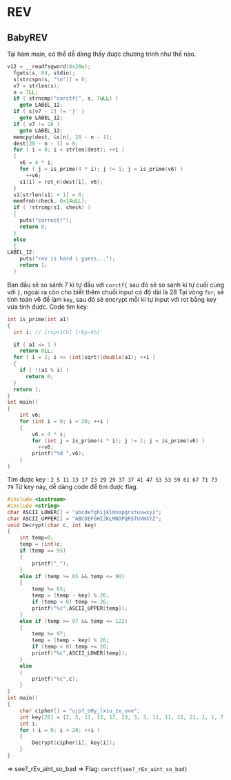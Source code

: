 # REV

## BabyREV
Tại hàm main, có thể dễ dàng thấy được chương trình như thế nào.
```c
v12 = __readfsqword(0x28u);
  fgets(s, 64, stdin);
  s[strcspn(s, "\n")] = 0;
  v7 = strlen(s);
  n = 7LL;
  if ( strncmp("corctf{", s, 7uLL) )
    goto LABEL_12;
  if ( s[v7 - 1] != '}' )
    goto LABEL_12;
  if ( v7 != 28 )
    goto LABEL_12;
  memcpy(dest, &s[n], 28 - n - 1);
  dest[28 - n - 1] = 0;
  for ( i = 0; i < strlen(dest); ++i )
  {
    v6 = 4 * i;
    for ( j = is_prime(4 * i); j != 1; j = is_prime(v6) )
      ++v6;
    s1[i] = rot_n(dest[i], v6);
  }
  s1[strlen(s1) + 1] = 0;
  memfrob(check, 0x14uLL);
  if ( !strcmp(s1, check) )
  {
    puts("correct!");
    return 0;
  }
  else
  {
LABEL_12:
    puts("rev is hard i guess...");
    return 1;
  }
```
Ban đầu sẽ so sánh 7 kí tự đầu với `corctf{` sau đó sẽ so sánh kí tự cuối cùng với `}`, ngoài ra còn cho biết thêm chuỗi input có độ dài là 28
Tại vòng `for`, sẽ tính toán v6 để làm `key`, sau đó sẽ encrypt mỗi kí tự input với rot bằng key vừa tính được.
Code tìm key:
```c
int is_prime(int a1)
{
  int i; // [rsp+1Ch] [rbp-4h]

  if ( a1 <= 1 )
    return 0LL;
  for ( i = 2; i <= (int)sqrt((double)a1); ++i )
  {
    if ( !(a1 % i) )
      return 0;
  }
  return 1;
}
int main()
{
  	int v6;
  	for (int i = 0; i < 20; ++i )
  	{
	    v6 = 4 * i;
	    for (int j = is_prime(4 * i); j != 1; j = is_prime(v6) )
	      ++v6;
	    printf("%d ",v6);
    }
}
```
Tìm được key : `2 5 11 13 17 23 29 29 37 37 41 47 53 53 59 61 67 71 73 79`
Từ key này, dễ dàng code để tìm được flag.
```c
#include <iostream>
#include <string>
char ASCII_LOWER[] = "abcdefghijklmnopqrstuvwxyz";
char ASCII_UPPER[] = "ABCDEFGHIJKLMNOPQRSTUVWXYZ";
void Decrypt(char c, int key)
{
	int temp=0;
	temp = (int)c;
	if (temp == 95)
	{
		printf("_");
	}
	else if (temp >= 65 && temp <= 90)
	{
		temp %= 65;
		temp = (temp - key) % 26;
		if (temp < 0) temp += 26; 
		printf("%c",ASCII_UPPER[temp]);
	}
	else if (temp >= 97 && temp <= 122)
	{
		temp %= 97;
		temp = (temp - key) % 26;
		if (temp < 0) temp += 26; 
		printf("%c",ASCII_LOWER[temp]);
	}
	else
	{
		printf("%c",c);
	}
}
int main()
{
	char cipher[] = "ujp?_oHy_lxiu_zx_uve";
	int key[20] = {2, 5, 11, 13, 17, 23, 3, 3, 11, 11, 15, 21, 1, 1, 7, 9, 15, 19, 21, 1};
	int i;
	for ( i = 0; i < 20; ++i )
  	{
    	Decrypt(cipher[i], key[i]);
  	}
}
```
=> see?_rEv_aint_so_bad
=> Flag: `corctf{see?_rEv_aint_so_bad}`